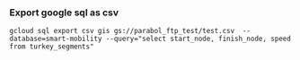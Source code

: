 ###  Export google sql as csv





 

```shell
gcloud sql export csv gis gs://parabol_ftp_test/test.csv  --database=smart-mobility --query="select start_node, finish_node, speed from turkey_segments"
```
